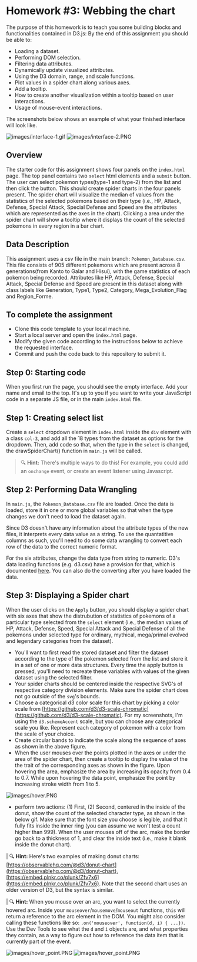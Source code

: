 # Homework #3: Webbing the chart

The purpose of this homework is to teach you some building blocks and functionalities contained in D3.js:
By the end of this assignment you should be able to:

- Loading a dataset.
- Performing DOM selection.
- Filtering data attributes.
- Dynamically update visualized attributes.
- Using the D3 domain, range, and scale functions.
- Plot values in a spider chart along various axes.
- Add a tooltip.
- How to create another visualization within a tooltip based on user interactions.
- Usage of mouse-event interactions.


The screenshots below shows an example of what your finished interface will look like.

![images/interface-1.gif](images/interface-1.gif)
![images/interface-2.PNG](images/interface-2.PNG)
## Overview

The starter code for this assignment shows four panels on the `index.html` page. 
The top panel contains two `select` html elements and a `submit` button. 
The user can select pokemon types(type-1 and type-2) from the list and then click the button. 
This should create spider charts in the four panels present. 
The spider chart will visualize the median of values from the statistics of the selected pokemons based on their type (i.e., HP, Attack, Defense, Special Attack, Special Defense and Speed are the attributes which are represented as the axes in the chart).
Clicking a area under the spider chart will show a tooltip where it displays the count of the selected pokemons in every region in a bar chart. 


## Data Description

This assignment uses a csv file in the main branch: `Pokemon_Database.csv`. 
This file consists of 905 different pokemons which are present across 8 generations(from Kanto to Galar and Hisui), with the game statistics of each pokemon being recorded.
Attributes like HP, Attack, Defense, Special Attack, Special Defense and Speed are present in this dataset along with class labels like Generation, Type1, Type2, Category, Mega_Evolution_Flag and Region_Forme.

## To complete the assignment

- Clone this code template to your local machine.
- Start a local server and open the `index.html` page.
- Modify the given code according to the instructions below to achieve the requested interface.
- Commit and push the code back to this repository to submit it.

## Step 0: Starting code

When you first run the page, you should see the empty interface. Add your name and email to the top. It's up to you if you want to write your JavaScript code in a separate JS file, or in the main `index.html` file.

## Step 1: Creating select list
Create a `select` dropdown element in `index.html` inside the `div` element with a class `col-3`, and add all the 18 types from the dataset as options for the dropdown.
Then, add code so that, when the type in the `select` is changed, the drawSpiderChart() function in `main.js` will be called.

> 🔍 **Hint:** There's multiple ways to do this! For example, you could add an `onchange` event, or create an event listener using Javascript. 

## Step 2: Performing Data Wrangling
In `main.js`, the `Pokemon_Database.csv` file are loaded. Once the data is loaded, store it in one or more global variables so that when the type changes we don't need to load the dataset again.

Since D3 doesn't have any information about the attribute types of the new files, it interprets every data value as a string. To use the quantatitive columns as such, you'll need to do some data wrangling to convert each row of the data to the correct numeric format. 

For the six attributes, change the data type from string to numeric. D3's data loading functions (e.g. d3.csv) have a provision for that, which is documented [here](https://github.com/d3/d3-fetch/blob/master/README.md). You can also do the converting after you have loaded the data.

## Step 3: Displaying a Spider chart

When the user clicks on the `Apply` button, you should display a spider chart with six axes that show the distrubution of statistics of pokemons of a particular type selected from the `select` element (i.e., the median values of HP, Attack, Defense, Speed, Special Attack and Special Defense of all the pokemons under selected type for ordinary, mythical, mega/primal evolved and legendary categories from the dataset).
 
- You'll want to first read the stored dataset and filter the dataset according to the type of the pokemon selected from the list and store it in a set of one or more data structures. Every time the apply button is pressed, you'll need to recreate these variables with values of the given dataset using the selected filter.
- Your spider charts should be centered inside the respective SVG's of respective category division elements. Make sure the spider chart does not go outside of the `svg`'s bounds.
- Choose a categorical d3 color scale for this chart by picking a color scale from [https://github.com/d3/d3-scale-chromatic](https://github.com/d3/d3-scale-chromatic). For my screenshots, I'm using the `d3.schemeAccent` scale, but you can choose any categorical scale you like. Represent each category of pokemon with a color from the scale of your choice.
- Create circular bands to indicate the scale along the sequence of axes as shown in the above figure.
- When the user mouses over the points plotted in the axes or under the area of the spider chart, then create a tooltip to display the value of the the trait of the corresponding axes as shown in the figure. Upon hovering the area, emphasize the area by increasing its opacity from 0.4 to 0.7. While upon hovering the data point, emphasize the point by increasing stroke width from 1 to 5.

![images/hover.PNG](images/hover.png)

- perform two actions: (1) First,  (2) Second, centered in the inside of the donut, show the count of the selected character type, as shown in the below gif. Make sure that the font size you choose is legible, and that it fully fits inside the inner ring (you can assume we won't test a count higher than 999). When the user mouses off of the arc, make the border go back to a thickness of 1, and clear the inside text (i.e., make it blank inside the donut chart).

| 🔍 **Hint:** Here's two examples of making donut charts: [https://observablehq.com/@d3/donut-chart](https://observablehq.com/@d3/donut-chart), [https://embed.plnkr.co/plunk/Zfv7x6](https://embed.plnkr.co/plunk/Zfv7x6). Note that the second chart uses an older version of D3, but the syntax is similar.

| 🔍 **Hint:** When you mouse over an arc, you want to select the currently hovered arc. Inside your `mouseover`/`mousemove`/`mouseout` functions, `this` will return a reference to the arc element in the DOM. You might also consider calling these functions like so: `.on('mouseover', function(d, i) { ...})`. Use the Dev Tools to see what the `d` and `i` objects are, and what properties they contain, as a way to figure out how to reference the data item that is currently part of the event.

![images/hover_point.PNG](images/hover_point.PNG) ![images/hover_point.PNG](images/hover_point.PNG)

